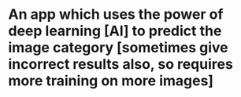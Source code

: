# An app which uses the power of deep learning [AI] to predict the image category [sometimes give incorrect results also, so requires more training on more images] 
